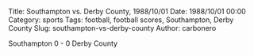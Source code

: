 Title: Southampton vs. Derby County, 1988/10/01
Date: 1988/10/01 00:00
Category: sports
Tags: football, football scores, Southampton, Derby County
Slug: southampton-vs-derby-county
Author: carbonero


Southampton 0 - 0 Derby County

